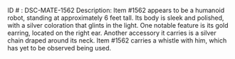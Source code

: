 ID # : DSC-MATE-1562
Description: Item #1562 appears to be a humanoid robot, standing at approximately 6 feet tall. Its body is sleek and polished, with a silver coloration that glints in the light. One notable feature is its gold earring, located on the right ear. Another accessory it carries is a silver chain draped around its neck. Item #1562 carries a whistle with him, which has yet to be observed being used. 